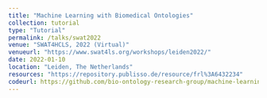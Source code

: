 ```yaml
---
title: "Machine Learning with Biomedical Ontologies"
collection: tutorial
type: "Tutorial"
permalink: /talks/swat2022
venue: "SWAT4HCLS, 2022 (Virtual)"
venueurl: "https://www.swat4ls.org/workshops/leiden2022/"
date: 2022-01-10
location: "Leiden, The Netherlands"
resources: "https://repository.publisso.de/resource/frl%3A6432234"
codeurl: https://github.com/bio-ontology-research-group/machine-learning-with-ontologies
---
```


